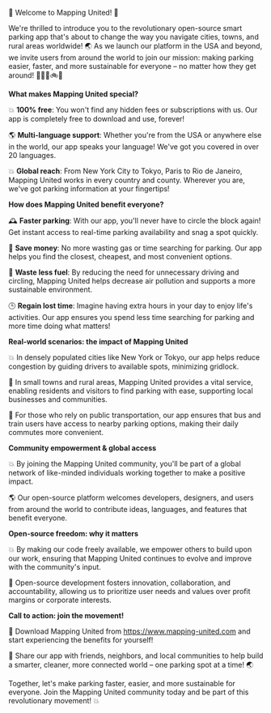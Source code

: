 🎉 Welcome to Mapping United! 🎉

We're thrilled to introduce you to the revolutionary open-source smart parking app that's about to change the way you navigate cities, towns, and rural areas worldwide! 🌏 As we launch our platform in the USA and beyond, we invite users from around the world to join our mission: making parking easier, faster, and more sustainable for everyone – no matter how they get around! 🚗🚌🚂🚲🛴️

**What makes Mapping United special?**

💥 **100% free**: You won't find any hidden fees or subscriptions with us. Our app is completely free to download and use, forever!

🌎 **Multi-language support**: Whether you're from the USA or anywhere else in the world, our app speaks your language! We've got you covered in over 20 languages.

💥 **Global reach**: From New York City to Tokyo, Paris to Rio de Janeiro, Mapping United works in every country and county. Wherever you are, we've got parking information at your fingertips!

**How does Mapping United benefit everyone?**

🕰️ **Faster parking**: With our app, you'll never have to circle the block again! Get instant access to real-time parking availability and snag a spot quickly.

💸 **Save money**: No more wasting gas or time searching for parking. Our app helps you find the closest, cheapest, and most convenient options.

🌟 **Waste less fuel**: By reducing the need for unnecessary driving and circling, Mapping United helps decrease air pollution and supports a more sustainable environment.

🕒️ **Regain lost time**: Imagine having extra hours in your day to enjoy life's activities. Our app ensures you spend less time searching for parking and more time doing what matters!

**Real-world scenarios: the impact of Mapping United**

💥 In densely populated cities like New York or Tokyo, our app helps reduce congestion by guiding drivers to available spots, minimizing gridlock.

🌳 In small towns and rural areas, Mapping United provides a vital service, enabling residents and visitors to find parking with ease, supporting local businesses and communities.

🚨 For those who rely on public transportation, our app ensures that bus and train users have access to nearby parking options, making their daily commutes more convenient.

**Community empowerment & global access**

💥 By joining the Mapping United community, you'll be part of a global network of like-minded individuals working together to make a positive impact.

🌎 Our open-source platform welcomes developers, designers, and users from around the world to contribute ideas, languages, and features that benefit everyone.

**Open-source freedom: why it matters**

💥 By making our code freely available, we empower others to build upon our work, ensuring that Mapping United continues to evolve and improve with the community's input.

🌟 Open-source development fosters innovation, collaboration, and accountability, allowing us to prioritize user needs and values over profit margins or corporate interests.

**Call to action: join the movement!**

🎉 Download Mapping United from https://www.mapping-united.com and start experiencing the benefits for yourself!

🤝 Share our app with friends, neighbors, and local communities to help build a smarter, cleaner, more connected world – one parking spot at a time! 🌏

Together, let's make parking faster, easier, and more sustainable for everyone. Join the Mapping United community today and be part of this revolutionary movement! 💥